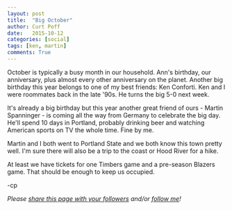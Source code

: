 ```yaml
---
layout: post
title:  "Big October"
author: Curt Poff
date:   2015-10-12
categories: [social]
tags: [ken, martin]
comments: True
---
```


October is typically a busy month in our household. Ann's birthday, our anniversary, plus almost every other anniversary on the planet. Another big birthday this year belongs to one of my best friends: Ken Conforti. Ken and I were roommates back in the late '90s. He turns the big 5-0 next week.

<!--more-->

It's already a big birthday but this year another great friend of ours - Martin Spanninger - is coming all the way from Germany to celebrate the big day. He'll spend 10 days in Portland, probably drinking beer and watching American sports on TV the whole time. Fine by me.

Martin and I both went to Portland State and we both know this town pretty well. I'm sure there will also be a trip to the coast or Hood River for a hike.

At least we have tickets for one Timbers game and a pre-season Blazers game. That should be enough to keep us occupied.

-cp

*Please <a href="https://twitter.com/intent/tweet?url={{ site.production_url }}{{ page.url }}&text={{ page.title }}&via=cpoff" target="_blank">share this page with your followers</a> and/or <a href="https://twitter.com/cpoff">follow me</a>!*
